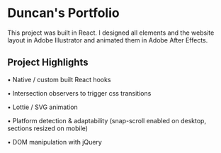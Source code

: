 # Duncan's Portfolio

This project was built in React. I designed all elements and the website layout in Adobe Illustrator and animated them in Adobe After Effects.

## Project Highlights

• Native / custom built React hooks

• Intersection observers to trigger css transitions

• Lottie / SVG animation

• Platform detection & adaptability (snap-scroll enabled on desktop, sections resized on mobile)

• DOM manipulation with jQuery
